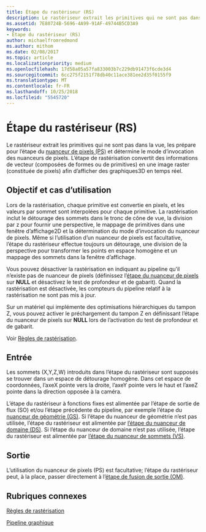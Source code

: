 ```yaml
---
title: Étape du rastériseur (RS)
description: Le rastériseur extrait les primitives qui ne sont pas dans la vue, les prépare pour l’étape du nuanceur de pixels (PS) et détermine le mode d’invocation des nuanceurs de pixels.
ms.assetid: 7E80724B-5696-4A99-91AF-49744B5CD3A9
keywords:
- Étape du rastériseur (RS)
author: michaelfromredmond
ms.author: mithom
ms.date: 02/08/2017
ms.topic: article
ms.localizationpriority: medium
ms.openlocfilehash: 17d58a05a57fa833003b7c229db91473f6cde3d4
ms.sourcegitcommit: 6cc275f2151f78db40c11ace381ee2d35f0155f9
ms.translationtype: MT
ms.contentlocale: fr-FR
ms.lasthandoff: 10/25/2018
ms.locfileid: "5545720"
---
```

# <a name="rasterizer-rs-stage"></a>Étape du rastériseur (RS)


Le rastériseur extrait les primitives qui ne sont pas dans la vue, les prépare pour l’étape du [nuanceur de pixels (PS)](pixel-shader-stage--ps-.md) et détermine le mode d’invocation des nuanceurs de pixels. L’étape de rastérisation convertit des informations de vecteur (composées de formes ou de primitives) en une image raster (constituée de pixels) afin d’afficher des graphiques3D en temps réel.

## <a name="span-idpurposeandusesspanspan-idpurposeandusesspanspan-idpurposeandusesspanpurpose-and-uses"></a><span id="Purpose_and_uses"></span><span id="purpose_and_uses"></span><span id="PURPOSE_AND_USES"></span>Objectif et cas d’utilisation


Lors de la rastérisation, chaque primitive est convertie en pixels, et les valeurs par sommet sont interpolées pour chaque primitive. La rastérisation inclut le détourage des sommets dans le tronc de cône de vue, la division par z pour fournir une perspective, le mappage de primitives dans une fenêtre d’affichage2D et la détermination du mode d’invocation du nuanceur de pixels. Même si l’utilisation d’un nuanceur de pixels est facultative, l’étape du rastériseur effectue toujours un détourage, une division de la perspective pour transformer les points en espace homogène et un mappage des sommets dans la fenêtre d’affichage.

Vous pouvez désactiver la rastérisation en indiquant au pipeline qu’il n’existe pas de nuanceur de pixels (définissez l’[étape du nuanceur de pixels](pixel-shader-stage--ps-.md) sur **NULL** et désactivez le test de profondeur et de gabarit). Quand la rastérisation est désactivée, les compteurs du pipeline relatif à la rastérisation ne sont pas mis à jour.

Sur un matériel qui implémente des optimisations hiérarchiques du tampon Z, vous pouvez activer le préchargement du tampon Z en définissant l’étape du nuanceur de pixels sur **NULL** lors de l’activation du test de profondeur et de gabarit.

Voir [Règles de rastérisation](rasterization-rules.md).

## <a name="span-idinputspanspan-idinputspanspan-idinputspaninput"></a><span id="Input"></span><span id="input"></span><span id="INPUT"></span>Entrée


Les sommets (X,Y,Z,W) introduits dans l’étape du rastériseur sont supposés se trouver dans un espace de détourage homogène. Dans cet espace de coordonnées, l’axeX pointe vers la droite, l’axeY pointe vers le haut et l’axeZ pointe dans la direction opposée à la caméra.

L’étape du rastériseur à fonctions fixes est alimentée par l’étape de sortie de flux (SO) et/ou l’étape précédente du pipeline, par exemple l’étape du [nuanceur de géométrie (GS)](geometry-shader-stage--gs-.md). Si l’étape du nuanceur de géométrie n’est pas utilisée, l’étape du rastériseur est alimentée par [l’étape du nuanceur de domaine (DS)](domain-shader-stage--ds-.md). Si l’étape du nuanceur de domaine n’est pas utilisée, l’étape du rastériseur est alimentée par [l’étape du nuanceur de sommets (VS)](vertex-shader-stage--vs-.md).

## <a name="span-idoutputspanspan-idoutputspanspan-idoutputspanoutput"></a><span id="Output"></span><span id="output"></span><span id="OUTPUT"></span>Sortie


L’utilisation du nuanceur de pixels (PS) est facultative; l’étape du rastériseur peut, à la place, passer directement à l’[étape de fusion de sortie (OM)](output-merger-stage--om-.md).

## <a name="span-idrelated-topicsspanrelated-topics"></a><span id="related-topics"></span>Rubriques connexes


[Règles de rastérisation](rasterization-rules.md)

[Pipeline graphique](graphics-pipeline.md)

 

 




